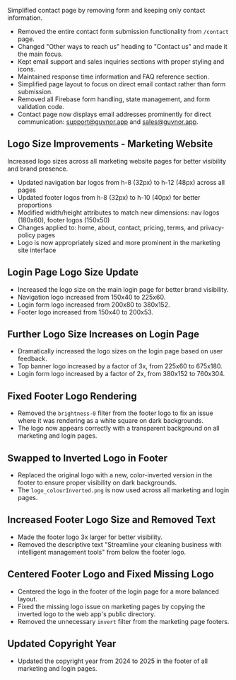 Simplified contact page by removing form and keeping only contact information.

- Removed the entire contact form submission functionality from `/contact` page.
- Changed "Other ways to reach us" heading to "Contact us" and made it the main focus.
- Kept email support and sales inquiries sections with proper styling and icons.
- Maintained response time information and FAQ reference section.
- Simplified page layout to focus on direct email contact rather than form submission.
- Removed all Firebase form handling, state management, and form validation code.
- Contact page now displays email addresses prominently for direct communication: support@guvnor.app and sales@guvnor.app. 

## Logo Size Improvements - Marketing Website

Increased logo sizes across all marketing website pages for better visibility and brand presence.

- Updated navigation bar logos from h-8 (32px) to h-12 (48px) across all pages
- Updated footer logos from h-8 (32px) to h-10 (40px) for better proportions
- Modified width/height attributes to match new dimensions: nav logos (180x60), footer logos (150x50)
- Changes applied to: home, about, contact, pricing, terms, and privacy-policy pages
- Logo is now appropriately sized and more prominent in the marketing site interface 

## Login Page Logo Size Update

- Increased the logo size on the main login page for better brand visibility.
- Navigation logo increased from 150x40 to 225x60.
- Login form logo increased from 200x80 to 380x152.
- Footer logo increased from 150x40 to 200x53.

## Further Logo Size Increases on Login Page

- Dramatically increased the logo sizes on the login page based on user feedback.
- Top banner logo increased by a factor of 3x, from 225x60 to 675x180.
- Login form logo increased by a factor of 2x, from 380x152 to 760x304. 

## Fixed Footer Logo Rendering

- Removed the `brightness-0` filter from the footer logo to fix an issue where it was rendering as a white square on dark backgrounds.
- The logo now appears correctly with a transparent background on all marketing and login pages.

## Swapped to Inverted Logo in Footer

- Replaced the original logo with a new, color-inverted version in the footer to ensure proper visibility on dark backgrounds.
- The `logo_colourInverted.png` is now used across all marketing and login pages.

## Increased Footer Logo Size and Removed Text

- Made the footer logo 3x larger for better visibility.
- Removed the descriptive text "Streamline your cleaning business with intelligent management tools" from below the footer logo.

## Centered Footer Logo and Fixed Missing Logo

- Centered the logo in the footer of the login page for a more balanced layout.
- Fixed the missing logo issue on marketing pages by copying the inverted logo to the web app's public directory.
- Removed the unnecessary `invert` filter from the marketing page footers.

## Updated Copyright Year

- Updated the copyright year from 2024 to 2025 in the footer of all marketing and login pages. 